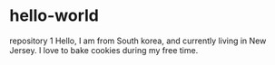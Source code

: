 # hello-world
repository 1
Hello, I am from South korea, and currently living in New Jersey. 
I love to bake cookies during my free time. 


